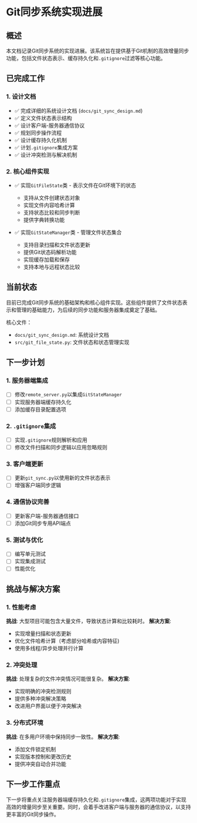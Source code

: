 # Git同步系统实现进展

## 概述

本文档记录Git同步系统的实现进展。该系统旨在提供基于Git机制的高效增量同步功能，包括文件状态表示、缓存持久化和`.gitignore`过滤等核心功能。

## 已完成工作

### 1. 设计文档

- ✅ 完成详细的系统设计文档 (`docs/git_sync_design.md`)
- ✅ 定义文件状态表示结构
- ✅ 设计客户端-服务器通信协议
- ✅ 规划同步操作流程
- ✅ 设计缓存持久化机制
- ✅ 计划`.gitignore`集成方案
- ✅ 设计冲突检测与解决机制

### 2. 核心组件实现

- ✅ 实现`GitFileState`类 - 表示文件在Git环境下的状态
  - 支持从文件创建状态对象
  - 实现文件内容哈希计算
  - 支持状态比较和同步判断
  - 提供字典转换功能
  
- ✅ 实现`GitStateManager`类 - 管理文件状态集合
  - 支持目录扫描和文件状态更新
  - 提供Git状态码解析功能
  - 实现缓存加载和保存
  - 支持本地与远程状态比较

## 当前状态

目前已完成Git同步系统的基础架构和核心组件实现。这些组件提供了文件状态表示和管理的基础能力，为后续的同步功能和服务器集成奠定了基础。

核心文件：
- `docs/git_sync_design.md`: 系统设计文档
- `src/git_file_state.py`: 文件状态和状态管理实现

## 下一步计划

### 1. 服务器端集成
- [ ] 修改`remote_server.py`以集成`GitStateManager`
- [ ] 实现服务器端缓存持久化
- [ ] 添加缓存目录配置选项

### 2. `.gitignore`集成
- [ ] 实现`.gitignore`规则解析和应用
- [ ] 修改文件扫描和同步逻辑以应用忽略规则

### 3. 客户端更新
- [ ] 更新`git_sync.py`以使用新的文件状态表示
- [ ] 增强客户端同步逻辑

### 4. 通信协议完善
- [ ] 更新客户端-服务器通信接口
- [ ] 添加Git同步专用API端点

### 5. 测试与优化
- [ ] 编写单元测试
- [ ] 实现集成测试
- [ ] 性能优化

## 挑战与解决方案

### 1. 性能考虑
**挑战**: 大型项目可能包含大量文件，导致状态计算和比较耗时。
**解决方案**: 
- 实现增量扫描和状态更新
- 优化文件哈希计算（考虑部分哈希或内容特征)
- 使用多线程/异步处理并行计算

### 2. 冲突处理
**挑战**: 处理复杂的文件冲突情况可能很复杂。
**解决方案**:
- 实现明确的冲突检测规则
- 提供多种冲突解决策略
- 改进用户界面以便于冲突解决

### 3. 分布式环境
**挑战**: 在多用户环境中保持同步一致性。
**解决方案**:
- 添加文件锁定机制
- 实现版本控制和更改历史
- 提供冲突自动合并功能

## 下一步工作重点

下一步将重点关注服务器端缓存持久化和`.gitignore`集成，这两项功能对于实现高效的增量同步至关重要。同时，会着手改进客户端与服务器的通信协议，以支持更丰富的Git同步操作。
